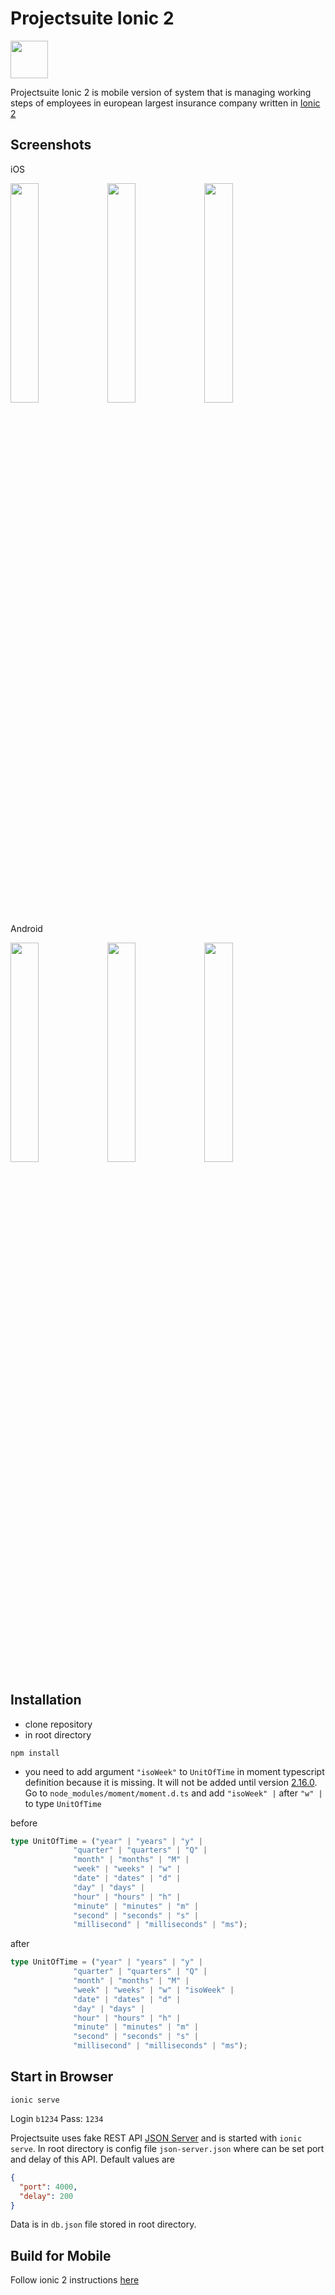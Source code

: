 # Projectsuite Ionic 2

<img src="https://github.com/msio777/projectsuite.mobile/blob/master/projectsuite_logo.png"  width="60">

Projectsuite Ionic 2 is mobile version of system that is managing working steps of employees in european largest insurance company written in [Ionic 2](http://ionic.io/2) 

## Screenshots
iOS

<img src="https://github.com/msio777/projectsuite.mobile/blob/master/screens/screen_ios.png" width="30%" height="30%">
<img src="https://github.com/msio777/projectsuite.mobile/blob/master/screens/screen2_ios.png" width="30%" height="30%">
<img src="https://github.com/msio777/projectsuite.mobile/blob/master/screens/screen3_ios.png" width="30%" height="30%">

Android

<img src="https://github.com/msio777/projectsuite.mobile/blob/master/screens/screen_android.png" width="30%" height="30%">
<img src="https://github.com/msio777/projectsuite.mobile/blob/master/screens/screen2_android.png" width="30%" height="30%">
<img src="https://github.com/msio777/projectsuite.mobile/blob/master/screens/screen3_android.png" width="30%" height="30%">


## Installation
* clone repository
* in root directory
```shell
npm install
```
* you need to add argument `"isoWeek"` to `UnitOfTime` in moment typescript definition because it is missing. It will not be added until version [2.16.0](https://github.com/moment/moment/milestone/34). 
Go to `node_modules/moment/moment.d.ts` and  add `"isoWeek" |` after `"w" |` to type `UnitOfTime`

before

```ts
type UnitOfTime = ("year" | "years" | "y" |
              "quarter" | "quarters" | "Q" |
              "month" | "months" | "M" |
              "week" | "weeks" | "w" |
              "date" | "dates" | "d" |
              "day" | "days" |
              "hour" | "hours" | "h" |
              "minute" | "minutes" | "m" |
              "second" | "seconds" | "s" |
              "millisecond" | "milliseconds" | "ms");
```

after

```ts
type UnitOfTime = ("year" | "years" | "y" |
              "quarter" | "quarters" | "Q" |
              "month" | "months" | "M" |
              "week" | "weeks" | "w" | "isoWeek" |
              "date" | "dates" | "d" |
              "day" | "days" |
              "hour" | "hours" | "h" |
              "minute" | "minutes" | "m" |
              "second" | "seconds" | "s" |
              "millisecond" | "milliseconds" | "ms");
```

## Start in Browser 
```shell
ionic serve
```
Login `b1234` Pass: `1234`

Projectsuite uses fake REST API [JSON Server](https://github.com/typicode/json-server) and is started with `ionic serve`. In root directory is config file `json-server.json` where can be set port and delay of this API. Default values are

```json
{
  "port": 4000,
  "delay": 200
}
```
Data is in `db.json` file stored in root directory.

## Build for Mobile

Follow ionic 2 instructions [here](http://ionicframework.com/docs/v2/getting-started/installation/)


